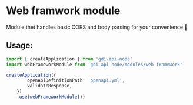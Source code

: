 # Web framwork module

Module thet handles basic CORS and body parsing for your convenience 🍻

## Usage:

```ts
import { createApplication } from 'gdi-api-node'
import webFrameworkModule from 'gdi-api-node/modules/web-framework'

createApplication({
		openApiDefinitionPath: 'openapi.yml',
		validateResponse,
	})
	.use(webFrameworkModule())
```